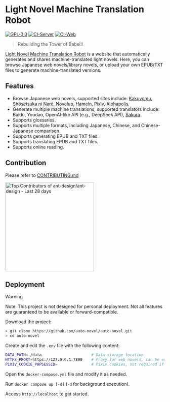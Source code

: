 # Light Novel Machine Translation Robot

[![GPL-3.0](https://img.shields.io/github/license/auto-novel/auto-novel)](https://github.com/auto-novel/auto-novel#license)
[![CI-Server](https://github.com/auto-novel/auto-novel/workflows/CI-Server/badge.svg)](https://github.com/auto-novel/auto-novel/actions/workflows/CI-Server.yml)
[![CI-Web](https://github.com/auto-novel/auto-novel/workflows/CI-Web/badge.svg)](https://github.com/auto-novel/auto-novel/actions/workflows/CI-Web.yml)

> Rebuilding the Tower of Babel!!

[Light Novel Machine Translation Robot](https://books.fishhawk.top/) is a website that automatically generates and shares machine-translated light novels. Here, you can browse Japanese web novels/library novels, or upload your own EPUB/TXT files to generate machine-translated versions.

## Features

- Browse Japanese web novels, supported sites include: [Kakuyomu](https://kakuyomu.jp/), [Shōsetsuka ni Narō](https://syosetu.com/), [Novelup](https://novelup.plus/), [Hameln](https://syosetu.org/), [Pixiv](https://www.pixiv.net/), [Alphapolis](https://www.alphapolis.co.jp/).
- Generate multiple machine translations, supported translators include: Baidu, Youdao, OpenAI-like API (e.g., DeepSeek API), [Sakura](https://huggingface.co/SakuraLLM/Sakura-14B-Qwen2.5-v1.0-GGUF).
- Supports glossaries.
- Supports multiple formats, including Japanese, Chinese, and Chinese-Japanese comparison.
- Supports generating EPUB and TXT files.
- Supports translating EPUB and TXT files.
- Supports online reading.

## Contribution

Please refer to [CONTRIBUTING.md](https://github.com/auto-novel/auto-novel/blob/main/CONTRIBUTING.md)

<a href="https://next.ossinsight.io/widgets/official/compose-recent-top-contributors?repo_id=559577341" target="_blank" style="display: block" align="left">
  <picture>
    <source media="(prefers-color-scheme: dark)" srcset="https://next.ossinsight.io/widgets/official/compose-recent-top-contributors/thumbnail.png?repo_id=559577341&image_size=auto&color_scheme=dark" width="280">
    <img alt="Top Contributors of ant-design/ant-design - Last 28 days" src="https://next.ossinsight.io/widgets/official/compose-recent-top-contributors/thumbnail.png?repo_id=559577341&image_size=auto&color_scheme=light" width="280">
  </picture>
</a>

## Deployment

> [!WARNING]
> Note: This project is not designed for personal deployment. Not all features are guaranteed to be available or forward-compatible.

Download the project:

```bash
> git clone https://github.com/auto-novel/auto-novel.git
> cd auto-novel
```

Create and edit the `.env` file with the following content:

```bash
DATA_PATH=./data                      # Data storage location
HTTPS_PROXY=https://127.0.0.1:7890    # Proxy for web novels, can be empty
PIXIV_COOKIE_PHPSESSID=               # Pixiv cookies, not required if you don't use Pixiv
```

Open the `docker-compose.yml` file and modify it as needed.

Run `docker compose up [-d]` (`-d` for background execution).

Access `http://localhost` to get started.
